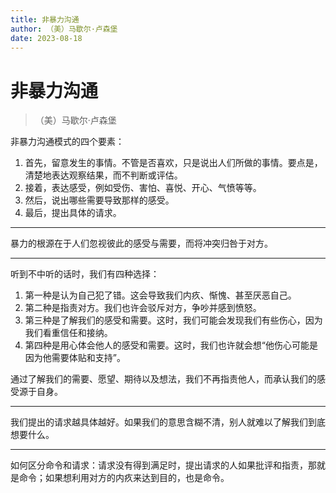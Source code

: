 ```yaml
---
title: 非暴力沟通
author: （美）马歇尔·卢森堡
date: 2023-08-18
---
```


# 非暴力沟通

> （美）马歇尔·卢森堡

非暴力沟通模式的四个要素：

1. 首先，留意发生的事情。不管是否喜欢，只是说出人们所做的事情。要点是，清楚地表达观察结果，而不判断或评估。
2. 接着，表达感受，例如受伤、害怕、喜悦、开心、气愤等等。
3. 然后，说出哪些需要导致那样的感受。
4. 最后，提出具体的请求。

---

暴力的根源在于人们忽视彼此的感受与需要，而将冲突归咎于对方。

---

听到不中听的话时，我们有四种选择：

1. 第一种是认为自己犯了错。这会导致我们内疚、惭愧、甚至厌恶自己。
2. 第二种是指责对方。我们也许会驳斥对方，争吵并感到愤怒。
3. 第三种是了解我们的感受和需要。这时，我们可能会发现我们有些伤心，因为我们看重信任和接纳。
4. 第四种是用心体会他人的感受和需要。这时，我们也许就会想“他伤心可能是因为他需要体贴和支持”。

通过了解我们的需要、愿望、期待以及想法，我们不再指责他人，而承认我们的感受源于自身。

---

我们提出的请求越具体越好。如果我们的意思含糊不清，别人就难以了解我们到底想要什么。

---

如何区分命令和请求：请求没有得到满足时，提出请求的人如果批评和指责，那就是命令；如果想利用对方的内疚来达到目的，也是命令。
